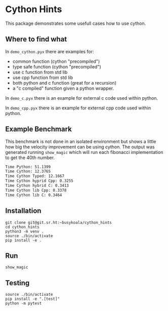# Cython Hints

This package demonstrates some usefull cases how to use cython.

## Where to find what

In `demo_cython.pyx` there are examples for:

- common function (cython "precompiled")
- type safe function (cython "precompiled")
- use c function from std lib
- use cpp function from std lib
- both python and c function (great for a recursion)
- a "c compiled" function given a python wrapper.

In `demo_c.pyx` there is an example for external c code used
within python.

In `demo_cpp.pyx` there is an example for external cpp code
used within python. 

## Example Benchmark

This benchmark is not done in an isolated environment but shows a little
how big the velocity improvement can be using cython.
The output was generated running `show_magic` which will run each fibonacci
implementation to get the 40th number.

```bash
Time Python: 51.1399
Time Cython: 12.3765
Time Cython Typed: 12.1667
Time Cython hyprid Cpp: 0.3255
Time Cython hybrid C: 0.3413
Time Cython lib Cpp: 0.3378
Time Cython lib C: 0.3464
```

## Installation

```
git clone git@git.sr.ht:~busykoala/cython_hints
cd cython_hints
python3 -m venv .
source ./bin/activate
pip install -e .
```

## Run

```
show_magic
```

## Testing

```
source ./bin/activate
pip install -e ".[test]"
python -m pytest
```
